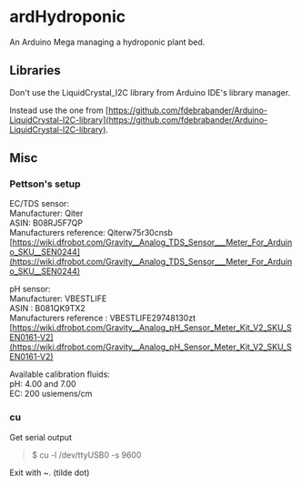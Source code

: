 # ardHydroponic

An Arduino Mega managing a hydroponic plant bed.

## Libraries

Don't use the LiquidCrystal_I2C library from Arduino IDE's library manager.  

Instead use the one from [https://github.com/fdebrabander/Arduino-LiquidCrystal-I2C-library](https://github.com/fdebrabander/Arduino-LiquidCrystal-I2C-library).  

## Misc

### Pettson's setup

EC/TDS sensor:  
Manufacturer: Qiter  
ASIN: B08RJ5F7QP  
Manufacturers reference: Qiterw75r30cnsb  
[https://wiki.dfrobot.com/Gravity__Analog_TDS_Sensor___Meter_For_Arduino_SKU__SEN0244](https://wiki.dfrobot.com/Gravity__Analog_TDS_Sensor___Meter_For_Arduino_SKU__SEN0244)  

pH sensor:  
Manufacturer: VBESTLIFE  
ASIN : B081QK9TX2  
Manufacturers reference : VBESTLIFE29748130zt  
[https://wiki.dfrobot.com/Gravity__Analog_pH_Sensor_Meter_Kit_V2_SKU_SEN0161-V2](https://wiki.dfrobot.com/Gravity__Analog_pH_Sensor_Meter_Kit_V2_SKU_SEN0161-V2)  

Available calibration fluids:  
pH: 4.00 and 7.00  
EC: 200 usiemens/cm  

### cu

Get serial output  

>$ cu -l /dev/ttyUSB0 -s 9600

Exit with ~. (tilde dot)  
